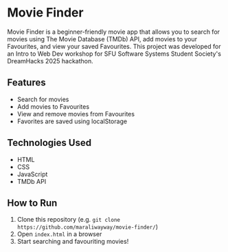 # Movie Finder 
Movie Finder is a beginner-friendly movie app that allows you to search for movies using The Movie Database (TMDb) API, add movies to your Favourites, and view your saved Favourites. This project was developed for an Intro to Web Dev workshop for SFU Software Systems Student Society's DreamHacks 2025 hackathon. 

## Features
- Search for movies
- Add movies to Favourites
- View and remove movies from Favourites 
- Favorites are saved using localStorage

## Technologies Used
- HTML
- CSS
- JavaScript 
- TMDb API

## How to Run
1. Clone this repository (e.g. `git clone https://github.com/maraliwayway/movie-finder/`)
2. Open `index.html` in a browser
3. Start searching and favouriting movies!
